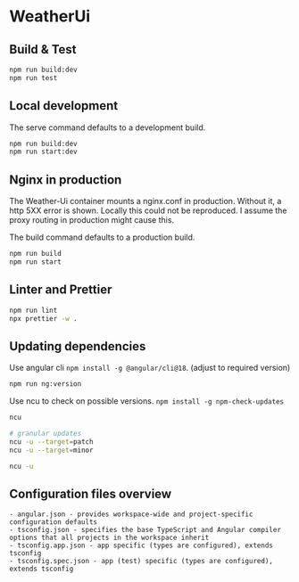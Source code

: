 # WeatherUi

## Build & Test

```bash
npm run build:dev
npm run test
```

## Local development

The serve command defaults to a development build.

```bash
npm run build:dev
npm run start:dev
```

## Nginx in production

The Weather-Ui container mounts a nginx.conf in production. Without it, a http 5XX error is shown. Locally this could not be reproduced.
I assume the proxy routing in production might cause this.

The build command defaults to a production build.

```bash
npm run build
npm run start
```

## Linter and Prettier

```bash
npm run lint
npx prettier -w .
```

## Updating dependencies

Use angular cli `npm install -g @angular/cli@18`. (adjust to required version)

```bash
npm run ng:version
```

Use ncu to check on possible versions. `npm install -g npm-check-updates`


```bash
ncu

# granular updates
ncu -u --target=patch
ncu -u --target=minor

ncu -u
```

## Configuration files overview

```
- angular.json - provides workspace-wide and project-specific configuration defaults
- tsconfig.json - specifies the base TypeScript and Angular compiler options that all projects in the workspace inherit
- tsconfig.app.json - app specific (types are configured), extends tsconfig
- tsconfig.spec.json - app (test) specific (types are configured), extends tsconfig
```
